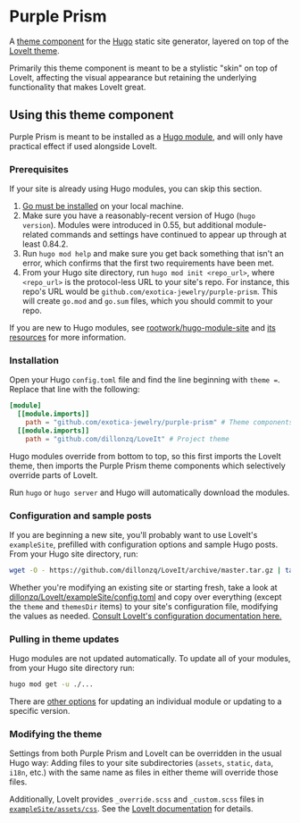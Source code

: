# Purple Prism

A [theme component](https://gohugo.io/hugo-modules/theme-components/) for the
[Hugo](https://gohugo.io/) static site generator, layered on top of the
[LoveIt theme](https://github.com/dillonzq/LoveIt).

Primarily this theme component is meant to be a stylistic "skin" on top of
LoveIt, affecting the visual appearance but retaining the underlying
functionality that makes LoveIt great.

## Using this theme component

Purple Prism is meant to be installed as a
[Hugo module](https://gohugo.io/hugo-modules/), and will only have practical
effect if used alongside LoveIt.

### Prerequisites

If your site is already using Hugo modules, you can skip this section.

1. [Go must be installed](https://go.dev/dl/) on your local machine.
2. Make sure you have a reasonably-recent version of Hugo (`hugo version`).
   Modules were introduced in 0.55, but additional module-related commands and
   settings have continued to appear up through at least 0.84.2.
3. Run `hugo mod help` and make sure you get back something that isn't an error,
   which confirms that the first two requirements have been met.
4. From your Hugo site directory, run `hugo mod init <repo_url>`, where
   `<repo_url>` is the protocol-less URL to your site's repo. For instance, this
   repo's URL would be `github.com/exotica-jewelry/purple-prism`. This will
   create `go.mod` and `go.sum` files, which you should commit to your repo.

If you are new to Hugo modules, see
[rootwork/hugo-module-site](https://github.com/rootwork/hugo-module-site) and
[its resources](https://github.com/rootwork/hugo-module-site#additional-resources)
for more information.

### Installation

Open your Hugo `config.toml` file and find the line beginning with `theme =`.
Replace that line with the following:

```toml
[module]
  [[module.imports]]
    path = "github.com/exotica-jewelry/purple-prism" # Theme components
  [[module.imports]]
    path = "github.com/dillonzq/LoveIt" # Project theme
```

Hugo modules override from bottom to top, so this first imports the LoveIt
theme, then imports the Purple Prism theme components which selectively override
parts of LoveIt.

Run `hugo` or `hugo server` and Hugo will automatically download the modules.

### Configuration and sample posts

If you are beginning a new site, you'll probably want to use LoveIt's
`exampleSite`, prefilled with configuration options and sample Hugo posts. From
your Hugo site directory, run:

```sh
wget -O - https://github.com/dillonzq/LoveIt/archive/master.tar.gz | tar xz && cp -a LoveIt-master/exampleSite/* . && rm -rf LoveIt-master && rm -f config.toml
```

Whether you're modifying an existing site or starting fresh, take a look at
[dillonzq/LoveIt/exampleSite/config.toml](https://github.com/dillonzq/LoveIt/blob/master/exampleSite/config.toml)
and copy over everything (except the `theme` and `themesDir` items) to your
site's configuration file, modifying the values as needed.
[Consult LoveIt's configuration documentation here.](https://hugoloveit.com/theme-documentation-basics/#3-configuration)

### Pulling in theme updates

Hugo modules are not updated automatically. To update all of your modules, from
your Hugo site directory run:

```sh
hugo mod get -u ./...
```

There are
[other options](https://github.com/rootwork/hugo-module-site#updating-a-module)
for updating an individual module or updating to a specific version.

### Modifying the theme

Settings from both Purple Prism and LoveIt can be overridden in the usual Hugo
way: Adding files to your site subdirectories (`assets`, `static`, `data`,
`i18n`, etc.) with the same name as files in either theme will override those
files.

Additionally, LoveIt provides `_override.scss` and `_custom.scss` files in
[`exampleSite/assets/css`](https://github.com/dillonzq/LoveIt/tree/master/exampleSite/assets/css).
See the
[LoveIt documentation](https://hugoloveit.com/theme-documentation-basics/#33-style-customization)
for details.

